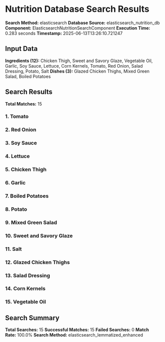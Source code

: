 # Nutrition Database Search Results

**Search Method:** elasticsearch
**Database Source:** elasticsearch_nutrition_db
**Component:** ElasticsearchNutritionSearchComponent
**Execution Time:** 0.283 seconds
**Timestamp:** 2025-06-13T13:26:10.721247

## Input Data
**Ingredients (12):** Chicken Thigh, Sweet and Savory Glaze, Vegetable Oil, Garlic, Soy Sauce, Lettuce, Corn Kernels, Tomato, Red Onion, Salad Dressing, Potato, Salt
**Dishes (3):** Glazed Chicken Thighs, Mixed Green Salad, Boiled Potatoes

## Search Results
**Total Matches:** 15

### 1. Tomato

### 2. Red Onion

### 3. Soy Sauce

### 4. Lettuce

### 5. Chicken Thigh

### 6. Garlic

### 7. Boiled Potatoes

### 8. Potato

### 9. Mixed Green Salad

### 10. Sweet and Savory Glaze

### 11. Salt

### 12. Glazed Chicken Thighs

### 13. Salad Dressing

### 14. Corn Kernels

### 15. Vegetable Oil

## Search Summary
**Total Searches:** 15
**Successful Matches:** 15
**Failed Searches:** 0
**Match Rate:** 100.0%
**Search Method:** elasticsearch_lemmatized_enhanced
